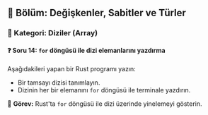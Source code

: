 ## 📘 Bölüm: Değişkenler, Sabitler ve Türler  
### 🔹 Kategori: Diziler (Array)  
#### ❓ Soru 14: `for` döngüsü ile dizi elemanlarını yazdırma

Aşağıdakileri yapan bir Rust programı yazın:

- Bir tamsayı dizisi tanımlayın.
- Dizinin her bir elemanını `for` döngüsü ile terminale yazdırın.

🔧 **Görev:** Rust'ta `for` döngüsü ile dizi üzerinde yinelemeyi gösterin.
